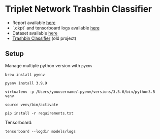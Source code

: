 # Triplet Network Trashbin Classifier

<ul>

  <li>Report available <a href="https://www.example.com/my great page](https://github.com/khalld/triplet-trashbin-classifier/blob/main/report/report.pdf">here</a></li>
  <li>`.ckpt` and tensorboard logs available <a href="">here</a>
  <li>Dataset available <a href="https://drive.google.com/drive/folders/1LmN-fXWZ8UpRkLeMjbootN46V9AHaE4x?usp=sharing">here</a>
  <li><a href="https://github.com/khalld/trashbin-classifier">Trashbin Classifier</a> (old project)
</ul>
  

## Setup

Manage multiple python version with `pyenv`

`brew install pyenv`

`pyenv install 3.9.9`

`virtualenv -p /Users/youusername/.pyenv/versions/3.5.0/bin/python3.5 venv`

`source venv/bin/activate`

`pip install -r requirements.txt`

Tensorboard:

`tensorboard --logdir models/logs`
